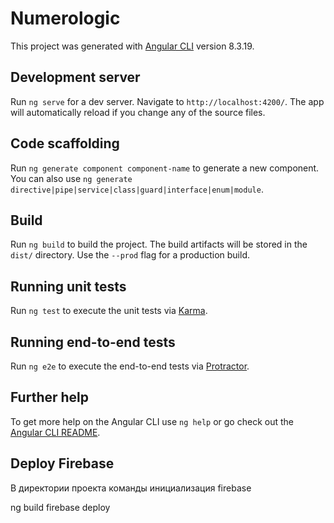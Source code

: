 # Numerologic

This project was generated with [Angular CLI](https://github.com/angular/angular-cli) version 8.3.19.

## Development server

Run `ng serve` for a dev server. Navigate to `http://localhost:4200/`. The app will automatically reload if you change any of the source files.

## Code scaffolding

Run `ng generate component component-name` to generate a new component. You can also use `ng generate directive|pipe|service|class|guard|interface|enum|module`.

## Build

Run `ng build` to build the project. The build artifacts will be stored in the `dist/` directory. Use the `--prod` flag for a production build.

## Running unit tests

Run `ng test` to execute the unit tests via [Karma](https://karma-runner.github.io).

## Running end-to-end tests

Run `ng e2e` to execute the end-to-end tests via [Protractor](http://www.protractortest.org/).

## Further help

To get more help on the Angular CLI use `ng help` or go check out the [Angular CLI README](https://github.com/angular/angular-cli/blob/master/README.md).

<!--  <div class="row-centered">-->
<!--  <a href='https://play.google.com/store/apps/details?id=com.zelianko.numerologic&pcampaignid=pcampaignidMKT-Other-global-all-co-prtnr-py-PartBadge-Mar2515-1'>-->
<!--    <img width="240" height="92" alt='Доступно в Google Play' src='https://play.google.com/intl/en_us/badges/static/images/badges/ru_badge_web_generic.png'/></a>-->
<!--  </div>-->


## Deploy Firebase
В директории проекта команды
инициализация firebase

ng build
firebase deploy

